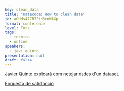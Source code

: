 ```yaml
---
key: clean_data
title: "Katacode: How to clean data"
id: aOHds477R7FiM3cnWAXp
format: conference
level: Tots
tags:
  - tecnica
  - online
speakers:
  - javi_quinto
presentation: null
draft: false
---
```


Javier Quinto explicarà com netejar dades d'un dataset.

[Enquesta de satisfacció](https://docs.google.com/forms/d/e/1FAIpQLSddtWEA-SWXsyC8VdtCMCHA5ln-uxZJo12a7tiUZwmj5BeRJg/viewform?usp=sf_link)